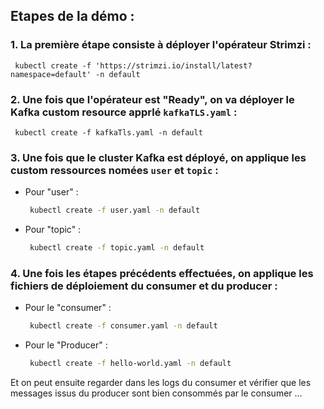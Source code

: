 ## Etapes de la démo :
 
 ### 1. La première étape consiste à déployer l'opérateur Strimzi :

     kubectl create -f 'https://strimzi.io/install/latest?namespace=default' -n default

 ### 2. Une fois que l'opérateur est "Ready", on va déployer le Kafka custom resource apprlé `kafkaTLS.yaml` : 

     kubectl create -f kafkaTls.yaml -n default

### 3. Une fois que le cluster Kafka est déployé, on applique les custom ressources nomées `user` et `topic` :

*    Pour "user" :

      ```sh
       kubectl create -f user.yaml -n default
      ```

*    Pour "topic" :

      ```sh
       kubectl create -f topic.yaml -n default
      ```


### 4. Une fois les étapes précédents effectuées, on applique les fichiers de déploiement du consumer et du producer :
    
*    Pour le "consumer" :
    
     ```sh
      kubectl create -f consumer.yaml -n default
     ```

*    Pour le "Producer" : 

     ```sh
      kubectl create -f hello-world.yaml -n default
     ```

Et on peut ensuite regarder dans les logs du consumer et vérifier que les messages issus du producer sont bien consommés par le consumer ...
